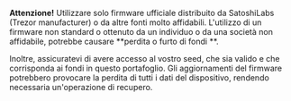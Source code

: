 **Attenzione!** Utilizzare solo firmware ufficiale distribuito da SatoshiLabs (Trezor 
manufacturer) o da altre fonti molto affidabili. L'utilizzo di un firmware non standard
o ottenuto da un individuo o da una società non affidabile, potrebbe causare **perdita
o furto di fondi **. 

Inoltre, assicuratevi di avere accesso al vostro seed, che sia valido e che corrisponda ai fondi in questo portafoglio. Gli aggiornamenti del firmware potrebbero provocare la perdita di tutti i dati del dispositivo, rendendo necessaria un'operazione di recupero.
